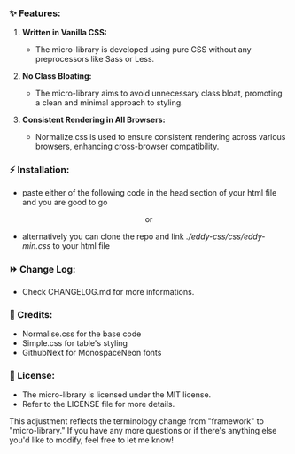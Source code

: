 ### ✨ Features:

1. **Written in Vanilla CSS:**
   - The micro-library is developed using pure CSS without any preprocessors like Sass or Less.

2. **No Class Bloating:**
   - The micro-library aims to avoid unnecessary class bloat, promoting a clean and minimal approach to styling.

3. **Consistent Rendering in All Browsers:**
   - Normalize.css is used to ensure consistent rendering across various browsers, enhancing cross-browser compatibility.

### ⚡️ Installation:

- paste either of the following code in the head section of your html file and you are good to go
<code><link rel="stylesheet" href="https://cdn.jsdelivr.net/gh/niiirav/eddy-css@main/css/eddy.min.css"></code>
<center>or</center>
<code><link rel="stylesheet" href="https://cdn.jsdelivr.net/gh/niiirav/eddy-css@main/css/eddy.min.css"></code>

- alternatively you can clone the repo and link *./eddy-css/css/eddy-min.css* to your html file

### ⏩ Change Log:

- Check CHANGELOG.md for more informations.

### 🙏 Credits:

- <a link="https://github.com/necolas/normalize.css/"> Normalise.css </a> for the base code
- <a link="https://github.com/kevquirk/simple.css"> Simple.css</a> for table's styling
- <a link="https://github.com/githubnext/monaspace"> GithubNext </a> for MonospaceNeon fonts 

### 📄 License:

- The micro-library is licensed under the MIT license.
- Refer to the LICENSE file for more details.

This adjustment reflects the terminology change from "framework" to "micro-library." If you have any more questions or if there's anything else you'd like to modify, feel free to let me know!
